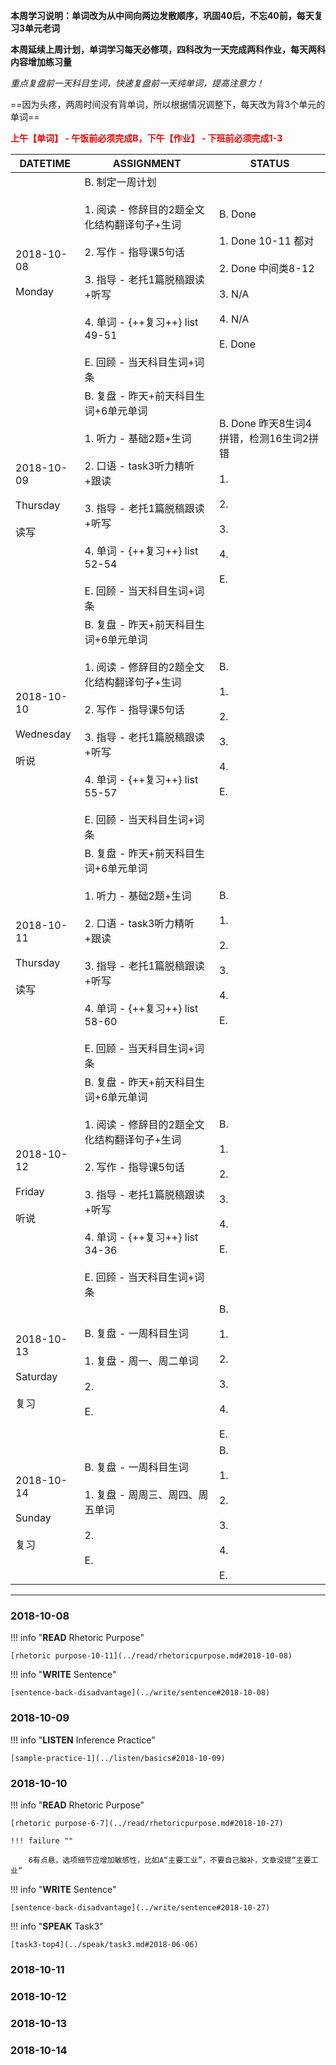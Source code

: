 **本周学习说明：单词改为从中间向两边发散顺序，巩固40后，不忘40前，每天复习3单元老词**

**本周延续上周计划，单词学习每天必修项，四科改为一天完成两科作业，每天两科内容增加练习量**

*重点复盘前一天科目生词，快速复盘前一天纯单词，提高注意力！*

==因为头疼，两周时间没有背单词，所以根据情况调整下，每天改为背3个单元的单词==

**<font color='red'>上午【单词】 - 午饭前必须完成B，下午【作业】 - 下班前必须完成1-3</font>**

DATETIME |  ASSIGNMENT | STATUS
------------ | ------------- | -------------
2018-10-08 <br><br> Monday <br><br> | B. 制定一周计划<br><br> 1. 阅读 - 修辞目的2题全文化结构翻译句子+生词<br><br>2. 写作 - 指导课5句话<br><br>3. 指导 - 老托1篇脱稿跟读+听写 <br><br>4. 单词 - {++复习++} list 49-51<br><br>E. 回顾 - 当天科目生词+词条 | B. Done<br><br>1. Done 10-11 都对<br><br>2. Done 中间类8-12<br><br>3. N/A<br><br>4. N/A<br><br>E. Done
2018-10-09 <br><br> Thursday <br><br>读写 | B. 复盘 - 昨天+前天科目生词+6单元单词<br><br>1. 听力 - 基础2题+生词<br><br> 2. 口语 - task3听力精听+跟读<br><br>3. 指导 - 老托1篇脱稿跟读+听写 <br><br>4. 单词 - {++复习++} list 52-54<br><br>E. 回顾 - 当天科目生词+词条  | B. Done 昨天8生词4拼错，检测16生词2拼错<br><br>1. <br><br>2. <br><br>3. <br><br>4. <br><br>E.
2018-10-10 <br><br> Wednesday <br><br>听说 | B. 复盘 - 昨天+前天科目生词+6单元单词<br><br>1. 阅读 - 修辞目的2题全文化结构翻译句子+生词<br><br>2. 写作 - 指导课5句话<br><br>3. 指导 - 老托1篇脱稿跟读+听写<br><br>4. 单词 - {++复习++} list 55-57<br><br>E. 回顾 - 当天科目生词+词条 | B. <br><br>1. <br><br>2. <br><br>3. <br><br>4. <br><br>E.
2018-10-11 <br><br> Thursday <br><br>读写 | B. 复盘 - 昨天+前天科目生词+6单元单词<br><br>1. 听力 - 基础2题+生词<br><br> 2. 口语 - task3听力精听+跟读<br><br>3. 指导 - 老托1篇脱稿跟读+听写 <br><br>4. 单词 - {++复习++} list 58-60<br><br>E. 回顾 - 当天科目生词+词条 | B. <br><br>1. <br><br>2. <br><br>3. <br><br>4. <br><br>E.
2018-10-12 <br><br> Friday  <br><br>听说  | B. 复盘 - 昨天+前天科目生词+6单元单词<br><br>1. 阅读 - 修辞目的2题全文化结构翻译句子+生词<br><br>2. 写作 - 指导课5句话<br><br>3. 指导 - 老托1篇脱稿跟读+听写<br><br>4. 单词 - {++复习++} list 34-36<br><br>E. 回顾 - 当天科目生词+词条 | B. <br><br>1. <br><br>2. <br><br>3. <br><br>4. <br><br>E.
2018-10-13 <br><br> Saturday  <br><br>复习 | B. 复盘 - 一周科目生词<br><br>1. 复盘 - 周一、周二单词<br><br> 2.<br><br>E.  | B. <br><br>1. <br><br>2. <br><br>3. <br><br>4. <br><br>E.
2018-10-14 <br><br> Sunday <br><br>复习 | B. 复盘 - 一周科目生词<br><br>1. 复盘 - 周周三、周四、周五单词<br><br> 2. <br><br>E.  | B. <br><br>1. <br><br>2. <br><br>3. <br><br>4. <br><br>E.


----
    
### 2018-10-08
        
!!! info "**READ** Rhetoric Purpose"
    
    [rhetoric purpose-10-11](../read/rhetoricpurpose.md#2018-10-08)
    
!!! info "**WRITE** Sentence"
    
    [sentence-back-disadvantage](../write/sentence#2018-10-08)
    
### 2018-10-09

!!! info "**LISTEN** Inference Practice"
    
    [sample-practice-1](../listen/basics#2018-10-09)
    
### 2018-10-10
        
!!! info "**READ** Rhetoric Purpose"
    
    [rhetoric purpose-6-7](../read/rhetoricpurpose.md#2018-10-27)
    
    !!! failure ""

        6有点悬，选项细节应增加敏感性，比如A“主要工业”，不要自己脑补，文章没提“主要工业”
        
!!! info "**WRITE** Sentence"
    
    [sentence-back-disadvantage](../write/sentence#2018-10-27)
        
!!! info "**SPEAK** Task3"
    
    [task3-top4](../speak/task3.md#2018-06-06)
    
### 2018-10-11

    
### 2018-10-12
        
    
### 2018-10-13

    
### 2018-10-14